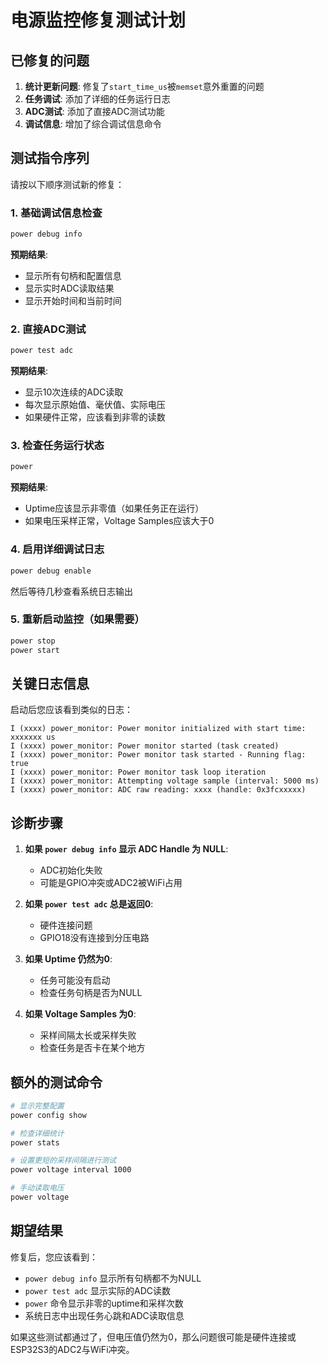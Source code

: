 # 电源监控修复测试计划

## 已修复的问题

1. **统计更新问题**: 修复了`start_time_us`被`memset`意外重置的问题
2. **任务调试**: 添加了详细的任务运行日志
3. **ADC测试**: 添加了直接ADC测试功能
4. **调试信息**: 增加了综合调试信息命令

## 测试指令序列

请按以下顺序测试新的修复：

### 1. 基础调试信息检查
```bash
power debug info
```
**预期结果**: 
- 显示所有句柄和配置信息
- 显示实时ADC读取结果
- 显示开始时间和当前时间

### 2. 直接ADC测试
```bash
power test adc
```
**预期结果**:
- 显示10次连续的ADC读取
- 每次显示原始值、毫伏值、实际电压
- 如果硬件正常，应该看到非零的读数

### 3. 检查任务运行状态
```bash
power
```
**预期结果**:
- Uptime应该显示非零值（如果任务正在运行）
- 如果电压采样正常，Voltage Samples应该大于0

### 4. 启用详细调试日志
```bash
power debug enable
```
然后等待几秒查看系统日志输出

### 5. 重新启动监控（如果需要）
```bash
power stop
power start
```

## 关键日志信息

启动后您应该看到类似的日志：

```
I (xxxx) power_monitor: Power monitor initialized with start time: xxxxxxx us
I (xxxx) power_monitor: Power monitor started (task created)
I (xxxx) power_monitor: Power monitor task started - Running flag: true
I (xxxx) power_monitor: Power monitor task loop iteration
I (xxxx) power_monitor: Attempting voltage sample (interval: 5000 ms)
I (xxxx) power_monitor: ADC raw reading: xxxx (handle: 0x3fcxxxxx)
```

## 诊断步骤

1. **如果 `power debug info` 显示 ADC Handle 为 NULL**:
   - ADC初始化失败
   - 可能是GPIO冲突或ADC2被WiFi占用

2. **如果 `power test adc` 总是返回0**:
   - 硬件连接问题
   - GPIO18没有连接到分压电路

3. **如果 Uptime 仍然为0**:
   - 任务可能没有启动
   - 检查任务句柄是否为NULL

4. **如果 Voltage Samples 为0**:
   - 采样间隔太长或采样失败
   - 检查任务是否卡在某个地方

## 额外的测试命令

```bash
# 显示完整配置
power config show

# 检查详细统计
power stats

# 设置更短的采样间隔进行测试
power voltage interval 1000

# 手动读取电压
power voltage
```

## 期望结果

修复后，您应该看到：
- `power debug info` 显示所有句柄都不为NULL
- `power test adc` 显示实际的ADC读数
- `power` 命令显示非零的uptime和采样次数
- 系统日志中出现任务心跳和ADC读取信息

如果这些测试都通过了，但电压值仍然为0，那么问题很可能是硬件连接或ESP32S3的ADC2与WiFi冲突。